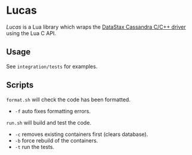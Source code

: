 # Lucas

_Lucas_ is a Lua library which wraps the [DataStax Cassandra C/C++ driver](https://github.com/datastax/cpp-driver) using the Lua C API.

## Usage

See `integration/tests` for examples.

## Scripts

`format.sh` will check the code has been formatted.
- `-f` auto fixes formatting errors.

`run.sh` will build and test the code.

- `-c` removes existing containers first (clears database).
- `-b` force rebuild of the containers.
- `-t` run the tests.

